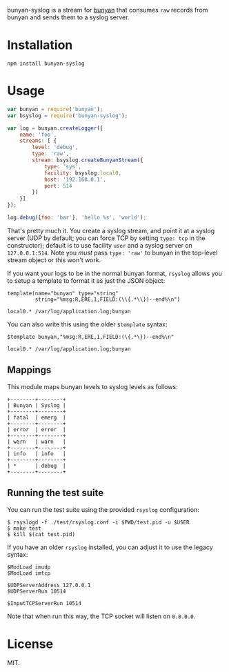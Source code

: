 bunyan-syslog is a stream for [bunyan](https://github.com/trentm/node-bunyan)
that consumes `raw` records from bunyan and sends them to a syslog server.

# Installation

    npm install bunyan-syslog

# Usage

```javascript
var bunyan = require('bunyan');
var bsyslog = require('bunyan-syslog');

var log = bunyan.createLogger({
	name: 'foo',
	streams: [ {
		level: 'debug',
		type: 'raw',
		stream: bsyslog.createBunyanStream({
			type: 'sys',
			facility: bsyslog.local0,
			host: '192.168.0.1',
			port: 514
		})
	}]
});

log.debug({foo: 'bar'}, 'hello %s', 'world');
```

That's pretty much it.  You create a syslog stream, and point it at a syslog
server (UDP by default; you can force TCP by setting `type: tcp` in the
constructor); default is to use facility `user` and a syslog server on
`127.0.0.1:514`.  Note you *must* pass `type: 'raw'` to bunyan in the top-level
stream object or this won't work.

If you want your logs to be in the normal bunyan format, `rsyslog` allows you to
setup a template to format it as just the JSON object:

```
template(name="bunyan" type="string"
         string="%msg:R,ERE,1,FIELD:(\\{.*\\})--end%\n")

local0.* /var/log/application.log;bunyan
```

You can also write this using the older `$template` syntax:

```
$template bunyan,"%msg:R,ERE,1,FIELD:(\{.*\})--end%\n"

local0.* /var/log/application.log;bunyan
```

## Mappings

This module maps bunyan levels to syslog levels as follows:

```
+--------+--------+
| Bunyan | Syslog |
+--------+--------+
| fatal  | emerg  |
+--------+--------+
| error  | error  |
+--------+--------+
| warn   | warn   |
+--------+--------+
| info   | info   |
+--------+--------+
| *      | debug  |
+--------+--------+
```

## Running the test suite

You can run the test suite using the provided `rsyslog` configuration:

```
$ rsyslogd -f ./test/rsyslog.conf -i $PWD/test.pid -u $USER
$ make test
$ kill $(cat test.pid)
```

If you have an older `rsyslog` installed, you can adjust it to use the legacy
syntax:

```
$ModLoad imudp
$ModLoad imtcp

$UDPServerAddress 127.0.0.1
$UDPServerRun 10514

$InputTCPServerRun 10514
```

Note that when run this way, the TCP socket will listen on `0.0.0.0`.

# License

MIT.
